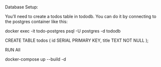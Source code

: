 Database Setup:

You’ll need to create a todos table in tododb.
You can do it by connecting to the postgres container like this:

docker exec -it todo-postgres psql -U postgres -d tododb

CREATE TABLE todos (
id SERIAL PRIMARY KEY,
title TEXT NOT NULL
);

RUN All

docker-compose up --build -d
